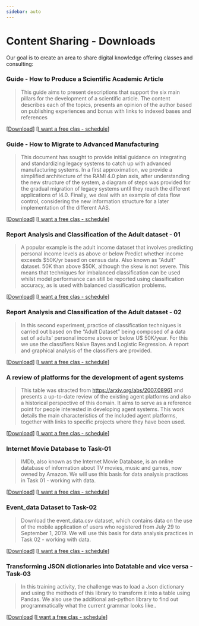 ```yaml
---
sidebar: auto
---
```


# Content Sharing - Downloads

Our goal is to create an area to share digital knowledge offering classes and consulting:


###  **Guide - How to Produce a Scientific Academic Article**

> This guide aims to present descriptions that support the six main pillars for the development of a scientific article. The content describes each of the topics, presents an opinion of the author based on publishing experiences and bonus with links to indexed bases and references

[[Download](https://www.passeidireto.com/arquivo/118479283/guia-como-produzir-artigo-cientifico)]
[[I want a free clas - schedule](https://calendly.com/jackson-veiga-1/30min)]


###  **Guide - How to Migrate to Advanced Manufacturing**

> This document has sought to provide initial guidance on integrating and standardizing legacy systems to catch up with advanced manufacturing systems. In a first approximation, we provide a simplified architecture of the RAMI 4.0 plan axis, after understanding the new structure of the system, a diagram of steps was provided for the gradual migration of legacy systems until they reach the different applications of I4.0. Finally, we deal with an example of data flow control, considering the new information structure for a later implementation of the different AAS.

[[Download](https://www.passeidireto.com/arquivo/118585300)]
[[I want a free clas - schedule](https://calendly.com/jackson-veiga-1/30min)]


###  **Report Analysis and Classification of the Adult dataset - 01**

> A popular example is the adult income dataset that involves predicting personal income levels as above or below
  Predict whether income exceeds $50K/yr based on census data. Also known as "Adult" dataset.
    50K than above $50K, although the skew is not severe.
This means that techniques for imbalanced classification can be used whilst model performance can still be reported using classification accuracy, as is used with balanced classification problems.

[[Download](https://www.passeidireto.com/arquivo/110675361/exercicio-classifiers-for-the-adult-dataset)]
[[I want a free clas - schedule](https://calendly.com/jackson-veiga-1/30min)]


###  **Report Analysis and Classification of the Adult dataset - 02**

> In this second experiment, practice of classification techniques is carried out based on the “Adult Dataset” being
composed of a data set of adults' personal income above or below U$ 50K/year. For this we use the classifiers Naive Bayes and Logistic Regression.
A report and graphical analysis of the classifiers are provided.

[[Download](https://www.passeidireto.com/arquivo/110675407/classifiers-for-the-adult-dataset-02)]
[[I want a free clas - schedule](https://calendly.com/jackson-veiga-1/30min)]

###  **A review of platforms for the development of agent systems**

> This table was stracted from https://arxiv.org/abs/2007.08961 and presents a up-to-date review of the existing agent platforms and also a historical perspective of this domain. It aims to serve as a reference point for people interested in developing agent systems. This work details the main characteristics of the included agent platforms, together with links to specific projects where they have been used.

[[Download](https://www.passeidireto.com/arquivo/111272704/tabelas-com-referencias-de-plataformas-multi-agentes-artigo-a-review-of-platform)]
[[I want a free clas - schedule](https://calendly.com/jackson-veiga-1/30min)]


###  **Internet Movie Database to Task-01**

> IMDb, also known as the Internet Movie Database, is an online database of information about TV movies, music and games, now owned by Amazon.
We will use this basis for data analysis practices in Task 01 - working with data.

[[Download](https://drive.google.com/file/d/18YxhOPvtvovxw2YxLlceXeA-4-727smt/view?usp=sharing)]
[[I want a free clas - schedule](https://calendly.com/jackson-veiga-1/30min)]


###  **Event_data Dataset to Task-02**

> Download the event_data.csv dataset, which contains data on the use of the mobile application of users who registered from July 29 to September 1, 2019.
We will use this basis for data analysis practices in Task 02 - working with data.

[[Download](https://drive.google.com/file/d/19RnSjSAnAAcP1iPFeEje0GYUE445SFEV/view?usp=sharing)]
[[I want a free clas - schedule](https://calendly.com/jackson-veiga-1/30min)]


###  **Transforming JSON dictionaries into Datatable and vice versa - Task-03**

> In this training activity, the challenge was to load a Json dictionary and using the methods of this library to transform it into a table using Pandas. We also use the additional ast-python library to find out programmatically what the current grammar looks like..

[[Download](https://colab.research.google.com/drive/1DaVKlUVrXv7IaPNVqk6y0h6P0SwmGQIB?usp=sharing)
[[I want a free clas - schedule](https://calendly.com/jackson-veiga-1/30min)]
